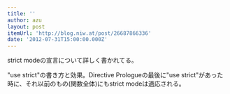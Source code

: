 ```yaml
---
title: ''
author: azu
layout: post
itemUrl: 'http://blog.niw.at/post/26687866336'
date: '2012-07-31T15:00:00.000Z'
---
```

strict modeの宣言について詳しく書かれてる。

"use strict"の書き方と効果。Directive Prologueの最後に"use strict"があった時に、それ以前のもの(関数全体)にもstrict modeは適応される。
